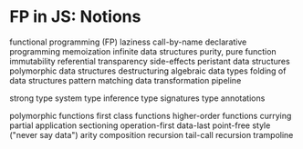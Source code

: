 # FP in JS: Notions

functional programming (FP)
laziness
call-by-name
declarative programming
memoization
infinite data structures
purity, pure function
immutability
referential transparency
side-effects
peristant data structures
polymorphic data structures
destructuring
algebraic data types
folding of data structures
pattern matching
data transformation pipeline

strong type system
type inference
type signatures
type annotations

polymorphic functions
first class functions
higher-order functions
currying
partial application
sectioning
operation-first data-last
point-free style ("never say data")
arity
composition
recursion
tail-call recursion
trampoline
